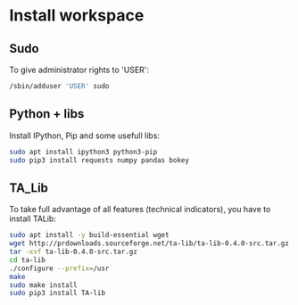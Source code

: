 # Install workspace

## Sudo

To give administrator rights to 'USER':

```bash
/sbin/adduser 'USER' sudo
```

## Python + libs

Install IPython, Pip and some usefull libs:

```bash
sudo apt install ipython3 python3-pip
sudo pip3 install requests numpy pandas bokey
```

## TA_Lib

To take full advantage of all features (technical indicators), you have to install TALib:

```bash
sudo apt install -y build-essential wget
wget http://prdownloads.sourceforge.net/ta-lib/ta-lib-0.4.0-src.tar.gz
tar -xvf ta-lib-0.4.0-src.tar.gz
cd ta-lib
./configure --prefix=/usr
make
sudo make install
sudo pip3 install TA-lib
```
